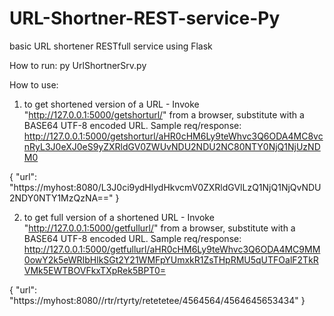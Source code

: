 # URL-Shortner-REST-service-Py
basic URL shortener RESTfull service using Flask

How to run:
py UrlShortnerSrv.py

How to use:
1. to get shortened version of a URL - Invoke "http://127.0.0.1:5000/getshorturl/<url>" from a browser, 
substitute <url> with a BASE64 UTF-8 encoded URL.
Sample req/response:
http://127.0.0.1:5000/getshorturl/aHR0cHM6Ly9teWhvc3Q6ODA4MC8vcnRyL3J0eXJ0eS9yZXRldGV0ZWUvNDU2NDU2NC80NTY0NjQ1NjUzNDM0

{
    "url": "https://myhost:8080/L3J0ci9ydHlydHkvcmV0ZXRldGVlLzQ1NjQ1NjQvNDU2NDY0NTY1MzQzNA=="
}
 
2. to get full version of a shortened URL - Invoke "http://127.0.0.1:5000/getfullurl/<url>" from a browser, 
substitute <url> with a BASE64 UTF-8 encoded URL.
Sample req/response:
http://127.0.0.1:5000/getfullurl/aHR0cHM6Ly9teWhvc3Q6ODA4MC9MM0owY2k5eWRIbHlkSGt2Y21WMFpYUmxkR1ZsTHpRMU5qUTFOalF2TkRVMk5EWTBOVFkxTXpRek5BPT0=

{
    "url": "https://myhost:8080//rtr/rtyrty/retetetee/4564564/4564645653434"
}

